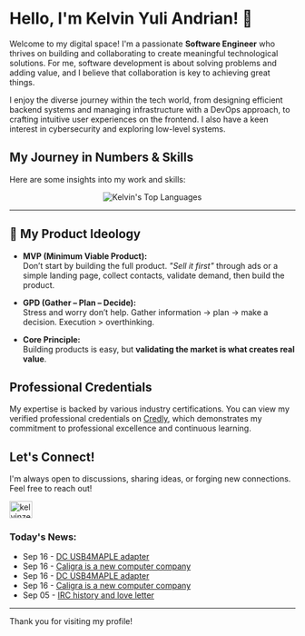 # Hello, I'm Kelvin Yuli Andrian! 👋

Welcome to my digital space! I'm a passionate **Software Engineer** who thrives on building and collaborating to create meaningful technological solutions. For me, software development is about solving problems and adding value, and I believe that collaboration is key to achieving great things.

I enjoy the diverse journey within the tech world, from designing efficient backend systems and managing infrastructure with a DevOps approach, to crafting intuitive user experiences on the frontend. I also have a keen interest in cybersecurity and exploring low-level systems.

## My Journey in Numbers & Skills

Here are some insights into my work and skills:

<p align="center">
  <img src="https://github-readme-stats.vercel.app/api/top-langs/?username=kelvinzer0&layout=compact&theme=radical" alt="Kelvin's Top Languages" />
</p>

---

## 🚀 My Product Ideology

- **MVP (Minimum Viable Product):**  
  Don’t start by building the full product. *"Sell it first"* through ads or a simple landing page, collect contacts, validate demand, then build the product.

- **GPD (Gather – Plan – Decide):**  
  Stress and worry don’t help. Gather information → plan → make a decision. Execution > overthinking.

- **Core Principle:**  
  Building products is easy, but **validating the market is what creates real value**.

## Professional Credentials

My expertise is backed by various industry certifications. You can view my verified professional credentials on [Credly](https://www.credly.com/users/kelvin-yuli-andrian/badges), which demonstrates my commitment to professional excellence and continuous learning.

## Let's Connect!

I'm always open to discussions, sharing ideas, or forging new connections. Feel free to reach out!

<p align="left">
    <a href="https://linkedin.com/in/kelvinzero" target="blank"><img align="center" src="https://cdn.jsdelivr.net/npm/simple-icons@3.0.1/icons/linkedin.svg" alt="kelvinzero" height="30" width="40" /></a>
</p>

### Today's News:

<!-- feed start -->
- Sep 16 - [DC USB4MAPLE adapter](https://tilde.news/s/xcspn0/dc_usb4maple_adapter#c_9sse3q)
- Sep 16 - [Caligra is a new computer company](https://tilde.news/s/hffb40/caligra_is_new_computer_company#c_lehnfb)
- Sep 16 - [DC USB4MAPLE adapter](https://tilde.news/s/xcspn0/dc_usb4maple_adapter#c_hzf1lf)
- Sep 16 - [Caligra is a new computer company](https://tilde.news/s/hffb40/caligra_is_new_computer_company#c_0bczls)
- Sep 05 - [IRC history and love letter](https://tilde.news/s/e96flr/irc_history_love_letter#c_g74eoy)
<!-- feed end -->

---

Thank you for visiting my profile!
